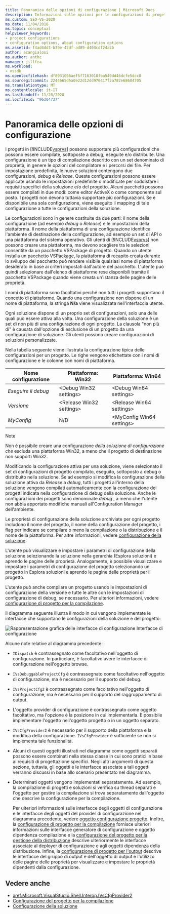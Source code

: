 ```yaml
---
title: Panoramica delle opzioni di configurazione | Microsoft Docs
description: Informazioni sulle opzioni per le configurazioni di progetto in Visual Studio. Una configurazione è un tipo di compilazione descritto con un set denominato di proprietà e percorsi di file.
ms.custom: SEO-VS-2020
ms.date: 11/04/2016
ms.topic: conceptual
helpviewer_keywords:
- project configurations
- configuration options, about configuration options
ms.assetid: f4ad4dd3-b39e-42df-ad89-d403cdf24a2b
author: acangialosi
ms.author: anthc
manager: jillfra
ms.workload:
- vssdk
ms.openlocfilehash: df8931066aef5f7163018fba540dd46dcfe5dcc0
ms.sourcegitcommit: 2244665d5a0e22d12dd976417f2a782e68684705
ms.translationtype: MT
ms.contentlocale: it-IT
ms.lasthandoff: 11/28/2020
ms.locfileid: "96304737"
---
```

# <a name="configuration-options-overview"></a>Panoramica delle opzioni di configurazione
I progetti in [!INCLUDE[vsprvs](../../code-quality/includes/vsprvs_md.md)] possono supportare più configurazioni che possono essere compilate, sottoposte a debug, eseguite e/o distribuite. Una configurazione è un tipo di compilazione descritto con un set denominato di proprietà, in genere le opzioni del compilatore e i percorsi dei file. Per impostazione predefinita, le nuove soluzioni contengono due configurazioni, *debug* e *Release*. Queste configurazioni possono essere applicate usando le impostazioni predefinite o modificate per soddisfare i requisiti specifici della soluzione e/o del progetto. Alcuni pacchetti possono essere compilati in due modi: come editor ActiveX o come componente sul posto. I progetti non devono tuttavia supportare più configurazioni. Se è disponibile una sola configurazione, viene eseguito il mapping di tale configurazione a tutte le configurazioni della soluzione.

 Le configurazioni sono in genere costituite da due parti: il nome della configurazione (ad esempio *debug* o *Release*) e le impostazioni della piattaforma. Il nome della piattaforma di una configurazione identifica l'ambiente di destinazione della configurazione, ad esempio un set di API o una piattaforma del sistema operativo. Gli utenti di [!INCLUDE[vsprvs](../../code-quality/includes/vsprvs_md.md)] non possono creare una piattaforma, ma devono scegliere tra le selezioni consentite da un pacchetto VSPackage di progetto. Quando un utente installa un pacchetto VSPackage, la piattaforma di recapito creata durante lo sviluppo del pacchetto può rendere visibile qualsiasi nome di piattaforma desiderato in base ai criteri impostati dall'autore del pacchetto. L'utente può quindi selezionare dall'elenco di piattaforme rese disponibili tramite il pacchetto VSPackage quando viene creata un'istanza delle pagine delle proprietà.

 I nomi di piattaforma sono facoltativi perché non tutti i progetti supportano il concetto di piattaforme. Quando una configurazione non dispone di un nome di piattaforma, la stringa **N/a** viene visualizzata nell'interfaccia utente.

 Ogni soluzione dispone di un proprio set di configurazioni, solo una delle quali può essere attiva alla volta. Una configurazione della soluzione è un set di non più di una configurazione di ogni progetto. La clausola "non più di" è causata dall'opzione di esclusione di un progetto da una configurazione di soluzione. Gli utenti possono creare configurazioni di soluzioni personalizzate.

 Nella tabella seguente viene illustrata la configurazione tipica delle configurazioni per un progetto. Le righe vengono etichettate con i nomi di configurazione e le colonne con nomi di piattaforma.

|Nome configurazione|Piattaforma: Win32|Piattaforma: Win64|
|------------------------|----------------------|----------------------|
|*Eseguire il debug*|\<Debug Win32 settings>|\<Debug Win64 settings>|
|*Versione*|\<Release Win32 settings>|\<Release Win64 settings>|
|*MyConfig*|N/D|\<MyConfig Win64 settings>|

> [!NOTE]
> Non è possibile creare una configurazione *della soluzione di configurazione che* escluda una piattaforma Win32, a meno che il progetto di destinazione non supporti Win32.

 Modificando la configurazione attiva per una soluzione, viene selezionato il set di configurazioni di progetto compilato, eseguito, sottoposto a debug o distribuito nella soluzione. Se ad esempio si modifica la configurazione della soluzione attiva da *Release* a *debug*, tutti i progetti all'interno della soluzione vengono compilati automaticamente con la configurazione dei progetti indicata nella configurazione di debug della soluzione. Anche le configurazioni dei progetti sono denominate *debug* , a meno che l'utente non abbia apportato modifiche manuali all'Configuration Manager dell'ambiente.

 Le proprietà di configurazione della soluzione archiviate per ogni progetto includono il nome del progetto, il nome della configurazione del progetto, i flag per indicare se compilare o meno la compilazione o la distribuzione e il nome della piattaforma. Per altre informazioni, vedere [configurazione della soluzione](../../extensibility/internals/solution-configuration.md).

 L'utente può visualizzare e impostare i parametri di configurazione della soluzione selezionando la soluzione nella gerarchia (Esplora soluzioni) e aprendo le pagine delle proprietà. Analogamente, è possibile visualizzare e impostare i parametri di configurazione del progetto selezionando un progetto in Esplora soluzioni e aprendo le pagine delle proprietà per il progetto.

 L'utente può anche compilare un progetto usando le impostazioni di configurazione della versione e tutte le altre con le impostazioni di configurazione di debug, se necessario. Per ulteriori informazioni, vedere [configurazione di progetto per la compilazione](../../extensibility/internals/project-configuration-for-building.md).

 Il diagramma seguente illustra il modo in cui vengono implementate le interfacce che supportano le configurazioni della soluzione e del progetto:

 ![Rappresentazione grafica delle interfacce di configurazione](../../extensibility/internals/media/vsconfiginterfaces.gif "vsConfigInterfaces") Interfacce di configurazione

 Alcune note relative al diagramma precedente:

- `IDispatch` è contrassegnato come facoltativo nell'oggetto di configurazione. In particolare, è facoltativo avere le interfacce di configurazione nell'oggetto browse.

- `IVsDebuggableProjectCfg` è contrassegnato come facoltativo nell'oggetto di configurazione, ma è necessario per il supporto del debug.

- `IVsProjectCfg2` è contrassegnato come facoltativo nell'oggetto di configurazione, ma è necessario per il supporto del raggruppamento di output.

- L'oggetto provider di configurazione è contrassegnato come oggetto facoltativo, ma l'opzione è la posizione in cui implementarla. È possibile implementare l'oggetto nell'oggetto progetto o in un oggetto separato.

- `IVsCfgProvider2` è necessario per il supporto della piattaforma e la modifica della configurazione. `IVsCfgProvider` è sufficiente se non si implementa tale funzionalità.

- Alcuni di questi oggetti illustrati nel diagramma come oggetti separati possono essere combinati nella stessa classe in cui sono pratici in base ai requisiti di progettazione specifici. Negli altri argomenti di questa sezione, tuttavia, gli oggetti e le interfacce associate a tali oggetti verranno discussi in base allo scenario presentato nel diagramma.

- Determinati oggetti vengono implementati separatamente. Ad esempio, la compilazione di progetti e soluzioni si verifica su thread separati e l'oggetto per gestire la compilazione si trova separatamente dall'oggetto che descrive la configurazione per la compilazione.

  Per ulteriori informazioni sulle interfacce degli oggetti di configurazione e le interfacce degli oggetti del provider di configurazione nel diagramma precedente, vedere [oggetto configurazione progetto](../../extensibility/internals/project-configuration-object.md). Inoltre, la [configurazione di progetto per la compilazione](../../extensibility/internals/project-configuration-for-building.md) fornisce ulteriori informazioni sulle interfacce generatore di configurazione e oggetto dipendenza compilazione e la [configurazione del progetto per la gestione della distribuzione](../../extensibility/internals/project-configuration-for-managing-deployment.md) descrive ulteriormente le interfacce associate al deployer di configurazione e agli oggetti dipendenza della distribuzione. Infine, la [configurazione di progetto per l'output](../../extensibility/internals/project-configuration-for-output.md) descrive le interfacce del gruppo di output e dell'oggetto di output e l'utilizzo delle pagine delle proprietà per visualizzare e impostare le proprietà dipendenti dalla configurazione.

## <a name="see-also"></a>Vedere anche
- <xref:Microsoft.VisualStudio.Shell.Interop.IVsCfgProvider2>
- [Configurazione del progetto per la compilazione](../../extensibility/internals/project-configuration-for-building.md)
- [Configurazione della soluzione](../../extensibility/internals/solution-configuration.md)
